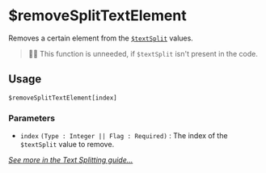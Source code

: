 # $removeSplitTextElement
Removes a certain element from the [`$textSplit`](./textSplit.md) values.
> 🧙‍♂️ This function is unneeded, if `$textSplit` isn't present in the code.

## Usage
```
$removeSplitTextElement[index]
```

### Parameters
- `index` `(Type : Integer || Flag : Required)` : The index of the `$textSplit` value to remove.

[*See more in the Text Splitting guide...*](../guides/textSplitting.md)
